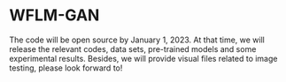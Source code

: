 # WFLM-GAN

The code will be open source by January 1, 2023.
At that time, we will release the relevant codes, data sets, pre-trained models and some experimental results. Besides, we will provide visual files related to image testing, please look forward to!
